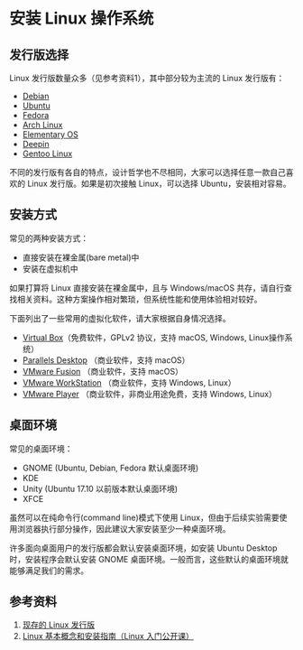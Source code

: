 # 安装 Linux 操作系统

## 发行版选择

Linux 发行版数量众多（见参考资料1），其中部分较为主流的 Linux 发行版有：

* [Debian](https://www.debian.org/releases/stable/installmanual)
* [Ubuntu](https://www.ubuntu.com/download/desktop/install-ubuntu-desktop)
* [Fedora](https://docs.fedoraproject.org/en-US/Fedora/25/html/Installation_Guide/index.html)
* [Arch Linux](https://wiki.archlinux.org/index.php/Installation_guide_(简体中文))
* [Elementary OS](https://elementary.io/zh_CN/docs/installation#installation)
* [Deepin](https://wiki.deepin.org/?title=原生安装)
* [Gentoo Linux](https://www.gentoo.org/get-started/)

不同的发行版有各自的特点，设计哲学也不尽相同，大家可以选择任意一款自己喜欢的 Linux 发行版。如果是初次接触 Linux，可以选择 Ubuntu，安装相对容易。

## 安装方式

常见的两种安装方式：

* 直接安装在裸金属(bare metal)中
* 安装在虚拟机中

如果打算将 Linux 直接安装在裸金属中，且与 Windows/macOS 共存，请自行查找相关资料。这种方案操作相对繁琐，但系统性能和使用体验相对较好。

下面列出了一些常用的虚拟化软件，请大家根据自身情况选择。

* [Virtual Box](https://www.virtualbox.org)（免费软件，GPLv2 协议，支持 macOS, Windows, Linux操作系统）
* [Parallels Desktop](http://www.parallels.com/products/desktop/) （商业软件，支持 macOS）
* [VMware Fusion](http://www.vmware.com/products/fusion.html) （商业软件，支持 macOS）
* [VMware WorkStation](http://www.vmware.com/products/workstation.html) （商业软件，支持 Windows, Linux）
* [VMware Player](http://www.vmware.com/products/player.html) （商业软件，非商业用途免费，支持 Windows, Linux）

## 桌面环境

常见的桌面环境：

* GNOME (Ubuntu, Debian, Fedora 默认桌面环境)
* KDE
* Unity (Ubuntu 17.10 以前版本默认桌面环境)
* XFCE

虽然可以在纯命令行(command line)模式下使用 Linux，但由于后续实验需要使用浏览器执行部分操作，因此建议大家安装至少一种桌面环境。

许多面向桌面用户的发行版都会默认安装桌面环境，如安装 Ubuntu Desktop 时，安装程序会默认安装 GNOME 桌面环境。一般而言，这些默认的桌面环境就能够满足我们的需求。

## 参考资料

1. [现存的 Linux 发行版](https://upload.wikimedia.org/wikipedia/commons/1/1b/Linux_Distribution_Timeline.svg)
2. [Linux 基本概念和安装指南（Linux 入门公开课）](https://ftp.ustclug.org/course/)